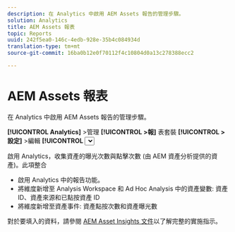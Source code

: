 ```yaml
---
description: 在 Analytics 中啟用 AEM Assets 報告的管理步驟。
solution: Analytics
title: AEM Assets 報表
topic: Reports
uuid: 242f5ea0-146c-4edb-928e-35b4c084934d
translation-type: tm+mt
source-git-commit: 16ba0b12e0f70112f4c10804d0a13c278388ecc2

---
```



# AEM Assets 報表

在 Analytics 中啟用 AEM Assets 報告的管理步驟。

**[!UICONTROL Analytics]** &gt;管理 **[!UICONTROL &gt;報]** 表套裝 **[!UICONTROL &gt;設定]** &gt;編輯 **[!UICONTROL <select report suite>]************[!UICONTROL &gt; Aem Assets Reporting]**

啟用 Analytics，收集資產的曝光次數與點擊次數 (由 AEM 資產分析提供的資產)。此項整合

* 啟用 Analytics 中的報告功能。
* 將維度新增至 Analysis Workspace 和 Ad Hoc Analysis 中的資產變數: 資產 ID、資產來源和已點按資產 ID
* 將維度新增至資產事件: 資產點按次數和資產曝光數

對於要填入的資料，請參閱 [AEM Asset Insights 文件](https://docs.adobe.com/docs/en/aem/6-2/author/assets/managing-assets-touch-ui/asset-insights.html)以了解完整的實施指示。
